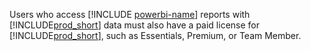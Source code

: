 Users who access [!INCLUDE [powerbi-name](powerbi-name.md)] reports with [!INCLUDE[prod_short](prod_short.md)] data must also have a paid license for [!INCLUDE[prod_short](prod_short.md)], such as Essentials, Premium, or Team Member.